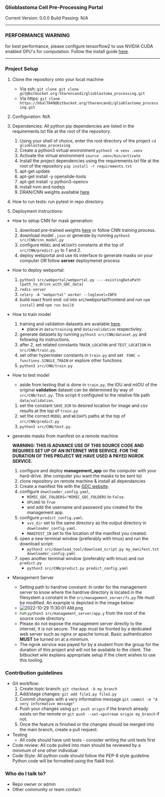 ### Glioblastoma Cell Pre-Processing Portal ###

Current Version: 0.0.0
Build Passing: N/A

---

### **PERFORMANCE WARNING** ###
for best performance, please configure tensorflow2 to use NVIDIA CUDA enabled GPU's for computation. Follow the install guide [here](https://www.tensorflow.org/install/pip).


---

### Project Setup ###

1. Clone the repository onto your local machine
	- Via ssh: `git clone git clone git@bitbucket.org:tharencandi/glioblastoma_processing.git`
	- Via https: `git clone https://hbal7849@bitbucket.org/tharencandi/glioblastoma_processing.git`
2. Configuration: N/A
3. Dependencies: All python pip dependencies are listed in the requirements.txt file at the root of the repository.
	1. Using your shell of choice, enter the root directory of the project `cd glioblastoma_processing`
	2. Create a python3 virtual environment `python3 -m venv .venv`
	3. Activate the virtual environment `source .venv/bin/activate`
	4. Install the project dependencies using the requirements.txt file at the root of the repository `pip install -r requirements.txt`
	5. apt-get update
	6. apt-get install -y openslide-tools
	7. apt-get install -y python3-opencv
	8. install nvm and nodejs
	8. DRAN/CNN weights available [here](https://drive.google.com/file/d/1Kk17yPiln8CQG6uhiFHLKn6EkvjBJc7Q/view?usp=sharing)

4. How to run tests: run pytest in repo directory. 
5. Deployment instructions:

- How to setup CNN for mask generation:
	1. download pre-trained weights [here](https://drive.google.com/file/d/1Kk17yPiln8CQG6uhiFHLKn6EkvjBJc7Q/view?usp=sharing) or follow CNN training process.
	2. download model `.json` or generate by running `python3 src/CNN/cnn_model.py`
	3. configure `MODEL` and `WEIGHTS` constants at the top of `src/CNN/predict.py` to 1 and 2.
	4. deploy webportal and use its interface to generate masks on your computer *OR* follow **server** deploymenet process 


- How to deploy webportal:
	1. `python3 src/webportal/webportal.py ----existingDataPath [path_to_drive_with_GDC_data]`
	2. `redis-server`
	2. `celery -A "webportal" worker --loglevel=INFO`
	3. build react front end: cd into src/webportal/frontend and run `npm install` and `npm run build`

- How to train model
	1. training and validation datasets are available [here](https://drive.google.com/drive/u/2/folders/1Vlpsqh13JeldsZaPk6wYY0f_aNVtFeIe). 
		- place in `data/training` and `data/validation` respectivley.
	2. generate datasets by running `python3 src/CNN/dataset.py` and following its instructions. 
	3. after 2, set related constants `TRAIN_LOCATON` and `TEST_LOCATION` in `src/CNN/train.py`.
	4. set other hypermater constants in `train.py` and set ` FUNC = functions.SINGLE_TRAIN` or explore other functions
	5. `python3 src/CNN/train.py`

- How to test model
	- aside from testing that is done in `train.py`, the IOU and mIOU of the original **validation** dataset can be determined by way of `src/CNN/test.py`. This script it configured to the relative file path `data/validation`.
	1. set the constant `SAVE_DIR` to desired location for image and csv results at the top of `train.py` 
	2. set the correct `MODEL` and `WEIGHTS` paths at the top of `src/CNN/predict.py`
	3. `python3 src/CNN/test.py`.

- generate masks from manifest on a remote machine
	
	**WARNING: THIS IS ADVANCE USE OF THIS SOURCE CODE AND REQUIRES SET UP OF AN INTERNET WEB SERVICE. FOR THE DURATION OF THIS PROJECT WE HAVE USED A PAYED NGROK SERVICE.**

	1. configure and deploy **management_app** on the computer with your hard-drive. (the computer you want the masks to be sent to)
	2. clone repository on remote machine & install all dependancies
	3. Create a manifest file with the [GDC website](https://portal.gdc.cancer.gov/projects/TCGA-GBM). 
	4. configure `downloader_config.yaml`, 
		- `MIMIC_GDC_FOLDERS="MIMIC_GDC_FOLDERS` to `False`.
		- `UPLOAD` to `True`
		- and add the username and password you created for the management app. 
	5. configure `predict_config.yaml`.
		- `svs_dir` set to the same directory as the output directory in `downloader_config.yaml`. 
		- `MANIFEST_IN` set to the location of the manifest you created.
	6. open a new terminal window (preferably with tmux) and run the download script:
	 	- `python3 src/download_tool/download_script.py my_manifest.txt downloader_config.yaml`
	7. open another terminal window (preferably with tmux) and run `predict.py`
		-  `python3 src/CNN/predict.py predict_config.yaml`

- Management Server
	- Setting path to hardrive constant: In order for the management server to know where the hardrive directory is located in the filesystem a constant in the `src/management_server/fs.py` file must be modified. An example is depicted in the image below:
	- ![2022-10-29 11:30:01 AM.png](https://bitbucket.org/repo/X7GME85/images/1358444091-2022-10-29%2011:30:01%20AM.png)
	- run `python3 src/management_server/app.y` from the root of the source code directory.
	- Please do not expose the management server directly to the internet, it is not secure. The app must be fronted by a dedicated web server such as nginx or apache tomcat. Basic authentication **MUST** be turned on at a minimum.
	- The ngrok service was payed for by a student from the group for the duration of this project and will not be available to the client. The bitbucket wiki explains appropriate setup if the client wishes to use this tooling.


	
### Contribution guidelines ###

* Git workflow:
	1. Create topic branch: `git checkout -b my_branch`
	2. Add/stage changes: `git add file1.py file2.py`
	3. Commit changes with a very informative message `git commit -m "A very informative message"`
	4. Push your changes using `git push origin` if the branch already exists on the remote or `git push --set-upstream origin my_branch` if not.
	5. Once the feature is finished or the changes should be merged into the main branch, create a pull request.
* Testing
	* All code should have unit tests - consider writing the unit tests first
* Code review: All code pulled into main should be reviewed by a minimum of one other individual
* Code Style: All python code should follow the PEP-8 style guideline. Python code will be formatted using the flak8 tool.


### Who do I talk to? ###

* Repo owner or admin
* Other community or team contact
